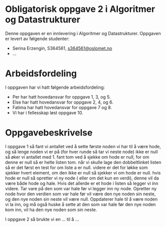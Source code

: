 # Obligatorisk oppgave 2 i Algoritmer og Datastrukturer

Denne oppgaven er en innlevering i Algoritmer og Datastrukturer. 
Oppgaven er levert av følgende studenter:
* Serina Erzengin, S364561, s364561@oslomet.no
* ...

# Arbeidsfordeling

I oppgaven har vi hatt følgende arbeidsfordeling:
* Per har hatt hovedansvar for oppgave 1, 3, og 5. 
* Else har hatt hovedansvar for oppgave 2, 4, og 6. 
* Fatima har hatt hovedansvar for oppgave 7 og 8. 
* Vi har i fellesskap løst oppgave 10. 

# Oppgavebeskrivelse

I oppgave 1 så fant vi antallet ved å sette første noden vi har til å være hode, og så lenge noden vi er på (for hver runde så tar vi neste node) ikke er null så øker vi antallet med 1.
fant tom ved å sjekke om hode er null, for om denne er null så er helte listen tom.
når vi skulle lage den dobbeltlinket listen så er det først en test for om liste a er null. videre er det for løkke som sjekker hvert element, om den ikke er null så sjekker vi om hode er null. hvis hode er null så opretter vi ny node ( eller om det kun en verdi), denne vil da være både hode og hale. Hvis det allerde er et hode i listen så legger vi inn videre. Tar vare på den som var hale før vi legger inn ny node. Opretter ny node hvor den verdien som var hale før vil være den nye noden sin neste, og den nye noden sin neste vil være null. Oppdaterer hale til å være noden vi la inn, og  må også huske å sette at den som var hale før  den nye noden kom inn, vil ha den nye noden som sin neste. 

I oppgave 2 så brukte vi en ... til å ...
